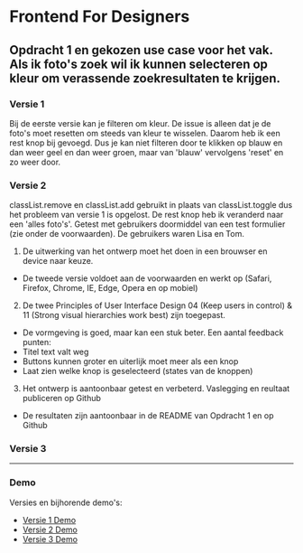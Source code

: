 # Frontend For Designers
Opdracht 1 en gekozen use case voor het vak.
Als ik foto's zoek wil ik kunnen selecteren op kleur om verassende zoekresultaten te krijgen.
---

### Versie 1
Bij de eerste versie kan je filteren om kleur. De issue is alleen dat je de foto's moet resetten om steeds van kleur te wisselen. Daarom heb ik een rest knop bij gevoegd. Dus je kan niet filteren door te klikken op blauw en dan weer geel en dan weer groen, maar van 'blauw' vervolgens 'reset' en zo weer door.

### Versie 2
classList.remove en classList.add gebruikt in plaats van classList.toggle dus het probleem van versie 1 is opgelost. De rest knop heb ik veranderd naar een 'alles foto's'. Getest met gebruikers doormiddel van een test formulier (zie onder de voorwaarden). De gebruikers waren Lisa en Tom.

1. De uitwerking van het ontwerp moet het doen in een brouwser en device naar keuze.
- De tweede versie voldoet aan de voorwaarden en werkt op (Safari, Firefox, Chrome, IE, Edge, Opera en op mobiel)
2. De twee Principles of User Interface Design 04 (Keep users in control) & 11 (Strong visual hierarchies work best) zijn toegepast.
- De vormgeving is goed, maar kan een stuk beter. Een aantal feedback punten: 
- Titel text valt weg
- Buttons kunnen groter en uiterlijk moet meer als een knop
- Laat zien welke knop is geselecteerd (states van de knoppen)
3. Het ontwerp is aantoonbaar getest en verbeterd. Vaslegging en reultaat publiceren op Github
- De resultaten zijn aantoonbaar in de README van Opdracht 1 en op Github
  
### Versie 3
-----

### Demo
Versies en bijhorende demo's:


- [Versie 1 Demo](https://oege.ie.hva.nl/~farganm001/FFD_Opdracht1_Versie%231/)
- [Versie 2 Demo](https://oege.ie.hva.nl/~farganm001/FFD_Opdracht1_Versie%232/)
- [Versie 3 Demo](https://oege.ie.hva.nl/~farganm001/FFD_Opdracht1_Versie%232/)

